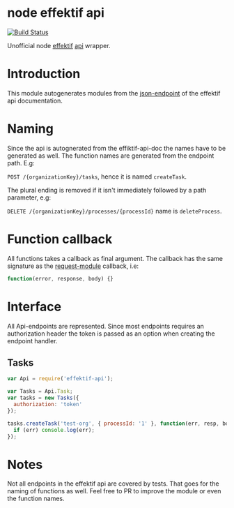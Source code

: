 node effektif api
=================

[![Build Status](https://secure.travis-ci.org/paed01/node-effektif-api.png)](http://travis-ci.org/paed01/node-effektif-api)

Unofficial node [effektif][1] [api][2] wrapper.

# Introduction

This module autogenerates modules from the [json-endpoint][3] of the effektif api documentation.

# Naming

Since the api is autognerated from the effiktif-api-doc the names have to be generated as well. The function names are generated from the endpoint path. E.g:

`POST /{organizationKey}/tasks`, hence it is named `createTask`.

The plural ending is removed if it isn't immediately followed by a path parameter, e.g:

`DELETE /{organizationKey}/processes/{processId}` name is `deleteProcess`.

# Function callback

All functions takes a callback as final argument. The callback has the same signature as the [request-module](https://www.npmjs.com/package/request) callback, i.e:

```javascript
function(error, response, body) {}
```

# Interface

All Api-endpoints are represented. Since most endpoints requires an authorization header the token is passed as an option when creating the endpoint handler.

## Tasks

```javascript
var Api = require('effektif-api');

var Tasks = Api.Task;
var tasks = new Tasks({
  authorization: 'token'
});

tasks.createTask('test-org', { processId: '1' }, function(err, resp, body) {
  if (err) console.log(err);    
});
```

# Notes

Not all endpoints in the effektif api are covered by tests. That goes for the naming of functions as well. Feel free to PR to improve the module or even the function names.

[1]: http://www.effektif.com/
[2]: https://app.effektif.com/api-docs/index.html
[3]: https://app.effektif.com/api/v1/docs
